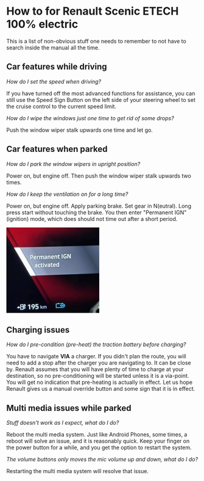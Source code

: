 # How to for Renault Scenic ETECH 100% electric

This is a list of non-obvious stuff one needs to remember to not have to search
inside the manual all the time.

## Car features while driving

*How do I set the speed when driving?*

If you have turned off the most advanced functions for assistance, you can still
use the Speed Sign Button on the left side of your steering wheel to set the
cruise control to the current speed limit.

*How do I wipe the windows just one time to get rid of some drops?*

Push the window wiper stalk upwards one time and let go.

## Car features when parked

*How do I park the window wipers in upright position?*

Power on, but engine off. Then push the window wiper stalk upwards two times.

*How do I keep the ventilation on for a long time?*

Power on, but engine off. Apply parking brake. Set gear in N(eutral). Long press
start without touching the brake. You then enter "Permanent IGN" (ignition)
mode, which does should not time out after a short period.

![alt text](img/permanent_ign.jpg)

## Charging issues

*How do I pre-condition (pre-heat) the traction battery before charging?*

You have to navigate **VIA** a charger. If you didn't plan the route, you will
need to add a stop after the charger you are navigating to. It can be close by.
Renault assumes that you will have plenty of time to charge at your destination,
so no pre-conditioning will be started unless it is a via-point. You will get no
indication that pre-heating is actually in effect. Let us hope Renault gives us
a manual override button and some sign that it is in effect.

## Multi media issues while parked

*Stuff doesn't work as I expect, what do I do?*

Reboot the multi media system. Just like Android Phones, some times, a reboot
will solve an issue, and it is reasonably quick. Keep your finger on the power
button for a while, and you get the option to restart the system.

*The volume buttons only moves the mic volume up and down, what do I do?*

Restarting the multi media system will resolve that issue.
